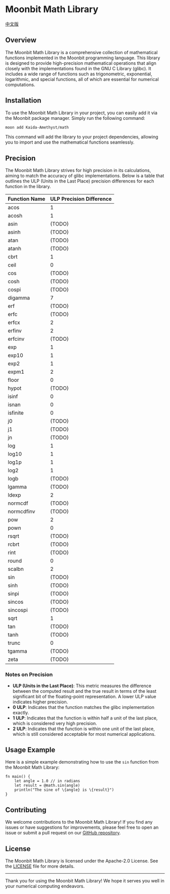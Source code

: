# Moonbit Math Library

[中文版](README-CN.md)

## Overview

The Moonbit Math Library is a comprehensive collection of mathematical functions implemented in the Moonbit programming language. This library is designed to provide high-precision mathematical operations that align closely with the implementations found in the GNU C Library (glibc). It includes a wide range of functions such as trigonometric, exponential, logarithmic, and special functions, all of which are essential for numerical computations.

## Installation

To use the Moonbit Math Library in your project, you can easily add it via the Moonbit package manager. Simply run the following command:

```bash
moon add Kaida-Amethyst/math
```

This command will add the library to your project dependencies, allowing you to import and use the mathematical functions seamlessly.

## Precision

The Moonbit Math Library strives for high precision in its calculations, aiming to match the accuracy of glibc implementations. Below is a table that outlines the ULP (Units in the Last Place) precision differences for each function in the library.

| Function Name | ULP Precision Difference |
|---------------|--------------------------|
| acos          |1                         |
| acosh         |1                         |
| asin          |(TODO)                    |
| asinh         |(TODO)                    |
| atan          |(TODO)                    |
| atanh         |(TODO)                    |
| cbrt          |1                         |
| ceil          |0                         |
| cos           |(TODO)                    |
| cosh          |(TODO)                    |
| cospi         |(TODO)                    |
| digamma       |7                         |
| erf           |(TODO)                    |
| erfc          |(TODO)                    |
| erfcx         |2                         |
| erfinv        |2                         |
| erfcinv       |(TODO)                    |
| exp           |1                         |
| exp10         |1                         |
| exp2          |1                         |
| expm1         |2                         |
| floor         |0                         |
| hypot         |(TODO)                    |
| isinf         |0                         |
| isnan         |0                         |
| isfinite      |0                         |
| j0            |(TODO)                    |
| j1            |(TODO)                    |
| jn            |(TODO)                    |
| log           |1                         |
| log10         |1                         |
| log1p         |1                         |
| log2          |1                         |
| logb          |(TODO)                    |
| lgamma        |(TODO)                    |
| ldexp         |2                         |
| normcdf       |(TODO)                    |
| normcdfinv    |(TODO)                    |
| pow           |2                         |
| pown          |0                         |
| rsqrt         |(TODO)                    |
| rcbrt         |(TODO)                    |
| rint          |(TODO)                    |
| round         |0                         |
| scalbn        |2                         |
| sin           |(TODO)                    |
| sinh          |(TODO)                    |
| sinpi         |(TODO)                    |
| sincos        |(TODO)                    |
| sincospi      |(TODO)                    |
| sqrt          |1                         |
| tan           |(TODO)                    |
| tanh          |(TODO)                    |
| trunc         |0                         |
| tgamma        |(TODO)                    |
| zeta          |(TODO)                    |

### Notes on Precision

- **ULP (Units in the Last Place)**: This metric measures the difference between the computed result and the true result in terms of the least significant bit of the floating-point representation. A lower ULP value indicates higher precision.
- **0 ULP**: Indicates that the function matches the glibc implementation exactly.
- **1 ULP**: Indicates that the function is within half a unit of the last place, which is considered very high precision.
- **2 ULP**: Indicates that the function is within one unit of the last place, which is still considered acceptable for most numerical applications.

## Usage Example

Here is a simple example demonstrating how to use the `sin` function from the Moonbit Math Library:

```moonbit
fn main() {
    let angle = 1.0 // in radians
    let result = @math.sin(angle)
    println("The sine of \{angle} is \{result}")
}
```

## Contributing

We welcome contributions to the Moonbit Math Library! If you find any issues or have suggestions for improvements, please feel free to open an issue or submit a pull request on our [GitHub repository](https://github.com/Kaida-Amethyst/moonbit-math).

## License

The Moonbit Math Library is licensed under the Apache-2.0 License. See the [LICENSE](LICENSE) file for more details.

---

Thank you for using the Moonbit Math Library! We hope it serves you well in your numerical computing endeavors.

